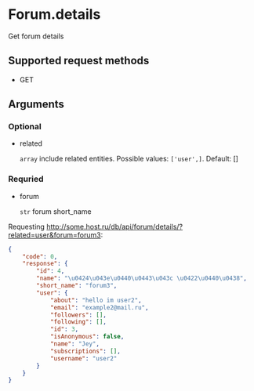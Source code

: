 # Forum.details
Get forum details

## Supported request methods 
* GET

## Arguments
### Optional
* related

   ```array``` include related entities. Possible values: ```['user',]```. Default: []


### Requried
* forum

   ```str``` forum short_name


Requesting http://some.host.ru/db/api/forum/details/?related=user&forum=forum3:
```json
{
    "code": 0,
    "response": {
        "id": 4,
        "name": "\u0424\u043e\u0440\u0443\u043c \u0422\u0440\u0438",
        "short_name": "forum3",
        "user": {
            "about": "hello im user2",
            "email": "example2@mail.ru",
            "followers": [],
            "following": [],
            "id": 3,
            "isAnonymous": false,
            "name": "Jey",
            "subscriptions": [],
            "username": "user2"
        }
    }
}
```
